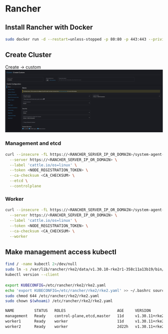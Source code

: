# Rancher

## Install Rancher with Docker
```sh
sudo docker run -d --restart=unless-stopped -p 80:80 -p 443:443 --privileged rancher/rancher
```
## Create Cluster
Create -> custom
![rke2](<Screenshot from 2025-04-21 12-18-34.png>)

### Management and etcd
```sh
curl --insecure -fL https://<RANCHER_SERVER_IP_OR_DOMAIN>/system-agent-install.sh | sudo sh -s - \
  --server https://<RANCHER_SERVER_IP_OR_DOMAIN> \
  --label 'cattle.io/os=linux' \
  --token <NODE_REGISTRATION_TOKEN> \
  --ca-checksum <CA_CHECKSUM> \
  --etcd \
  --controlplane
```

### Worker
```sh
curl --insecure -fL https://<RANCHER_SERVER_IP_OR_DOMAIN>/system-agent-install.sh | sudo sh -s - \
  --server https://<RANCHER_SERVER_IP_OR_DOMAIN> \
  --label 'cattle.io/os=linux' \
  --token <NODE_REGISTRATION_TOKEN> \
  --ca-checksum <CA_CHECKSUM> \
  --worker
```

## Make management access kubectl
```sh
find / -name kubectl 2>/dev/null
sudo ln -s /var/lib/rancher/rke2/data/v1.30.10-rke2r1-358c11a13b19/bin/kubectl /usr/local/bin/kubectl
kubectl version --client

export KUBECONFIG=/etc/rancher/rke2/rke2.yaml
echo 'export KUBECONFIG=/etc/rancher/rke2/rke2.yaml' >> ~/.bashrc source ~/.bashrc
sudo chmod 644 /etc/rancher/rke2/rke2.yaml
sudo chown $(whoami) /etc/rancher/rke2/rke2.yaml
```

```sh
NAME         STATUS   ROLES                       AGE     VERSION
management   Ready    control-plane,etcd,master   11d     v1.30.11+rke2r1
worker1      Ready    worker                      11d     v1.30.11+rke2r1
worker2      Ready    worker                      2d22h   v1.30.11+rke2r1
```